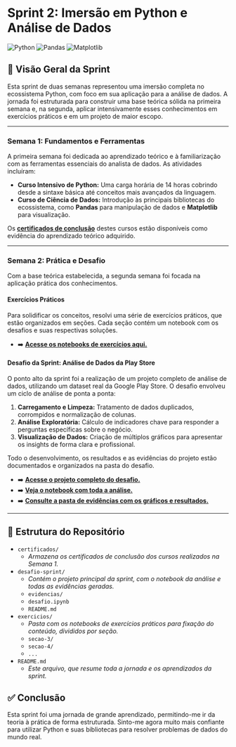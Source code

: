# Sprint 2: Imersão em Python e Análise de Dados

![Python](https://img.shields.io/badge/Python-3.11+-blue.svg)
![Pandas](https://img.shields.io/badge/Pandas-2.x-blue.svg)
![Matplotlib](https://img.shields.io/badge/Matplotlib-3.x-blue.svg)

## 📖 Visão Geral da Sprint

Esta sprint de duas semanas representou uma imersão completa no ecossistema Python, com foco em sua aplicação para a análise de dados. A jornada foi estruturada para construir uma base teórica sólida na primeira semana e, na segunda, aplicar intensivamente esses conhecimentos em exercícios práticos e em um projeto de maior escopo.

---

### **Semana 1: Fundamentos e Ferramentas**

A primeira semana foi dedicada ao aprendizado teórico e à familiarização com as ferramentas essenciais do analista de dados. As atividades incluíram:

* **Curso Intensivo de Python:** Uma carga horária de 14 horas cobrindo desde a sintaxe básica até conceitos mais avançados da linguagem.
* **Curso de Ciência de Dados:** Introdução às principais bibliotecas do ecossistema, como **Pandas** para manipulação de dados e **Matplotlib** para visualização.

Os [**certificados de conclusão**](./certificados/) destes cursos estão disponíveis como evidência do aprendizado teórico adquirido.

---

### **Semana 2: Prática e Desafio**

Com a base teórica estabelecida, a segunda semana foi focada na aplicação prática dos conhecimentos.

#### **Exercícios Práticos**

Para solidificar os conceitos, resolvi uma série de exercícios práticos, que estão organizados em seções. Cada seção contém um notebook com os desafios e suas respectivas soluções.

* ➡️ **[Acesse os notebooks de exercícios aqui.](./exercicios/)**

#### **Desafio da Sprint: Análise de Dados da Play Store**

O ponto alto da sprint foi a realização de um projeto completo de análise de dados, utilizando um dataset real da Google Play Store. O desafio envolveu um ciclo de análise de ponta a ponta:

1.  **Carregamento e Limpeza:** Tratamento de dados duplicados, corrompidos e normalização de colunas.
2.  **Análise Exploratória:** Cálculo de indicadores chave para responder a perguntas específicas sobre o negócio.
3.  **Visualização de Dados:** Criação de múltiplos gráficos para apresentar os insights de forma clara e profissional.

Todo o desenvolvimento, os resultados e as evidências do projeto estão documentados e organizados na pasta do desafio.

* ➡️ **[Acesse o projeto completo do desafio.](./desafio-sprint/)**
* ➡️ **[Veja o notebook com toda a análise.](./desafio-sprint/desafio.ipynb)**
* ➡️ **[Consulte a pasta de evidências com os gráficos e resultados.](./desafio-sprint/evidencias/)**

---

## 📂 Estrutura do Repositório

* `certificados/`
    * *Armazena os certificados de conclusão dos cursos realizados na Semana 1.*
* `desafio-sprint/`
    * *Contém o projeto principal da sprint, com o notebook da análise e todas as evidências geradas.*
    * `evidencias/`
    * `desafio.ipynb`
    * `README.md`
* `exercicios/`
    * *Pasta com os notebooks de exercícios práticos para fixação do conteúdo, divididos por seção.*
    * `secao-3/`
    * `secao-4/`
    * `...`
* `README.md`
    * *Este arquivo, que resume toda a jornada e os aprendizados da sprint.*

## ✅ Conclusão

Esta sprint foi uma jornada de grande aprendizado, permitindo-me ir da teoria à prática de forma estruturada. Sinto-me agora muito mais confiante para utilizar Python e suas bibliotecas para resolver problemas de dados do mundo real.
